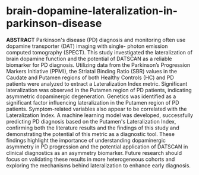 # brain-dopamine-lateralization-in-parkinson-disease

**ABSTRACT**
Parkinson's disease (PD) diagnosis and monitoring often use dopamine transporter (DAT) imaging with single-
photon emission computed tomography (SPECT). This study investigated the lateralization of brain dopamine
function and the potential of DATSCAN as a reliable biomarker for PD diagnosis. Utilizing data from the Parkinson’s
Progression Markers Initiative (PPMI), the Striatal Binding Ratio (SBR) values in the Caudate and Putamen regions
of both Healthy Controls (HC) and PD patients were analyzed to extract a Lateralization Index metric. Significant
lateralization was observed in the Putamen region of PD patients, indicating asymmetric dopaminergic
degeneration. Genetics was identified as a significant factor influencing lateralization in the Putamen region of PD
patients. Symptom-related variables also appear to be correlated with the Lateralization Index. A machine
learning model was developed, successfully predicting PD diagnosis based on the Putamen's Lateralization Index,
confirming both the literature results and the findings of this study and demonstrating the potential of this metric
as a diagnostic tool. These findings highlight the importance of understanding dopaminergic asymmetry in PD
progression and the potential application of DATSCAN in clinical diagnostics as an asymmetry biomarker. Future
research should focus on validating these results in more heterogeneous cohorts and exploring the mechanisms
behind lateralization to enhance early diagnosis.
